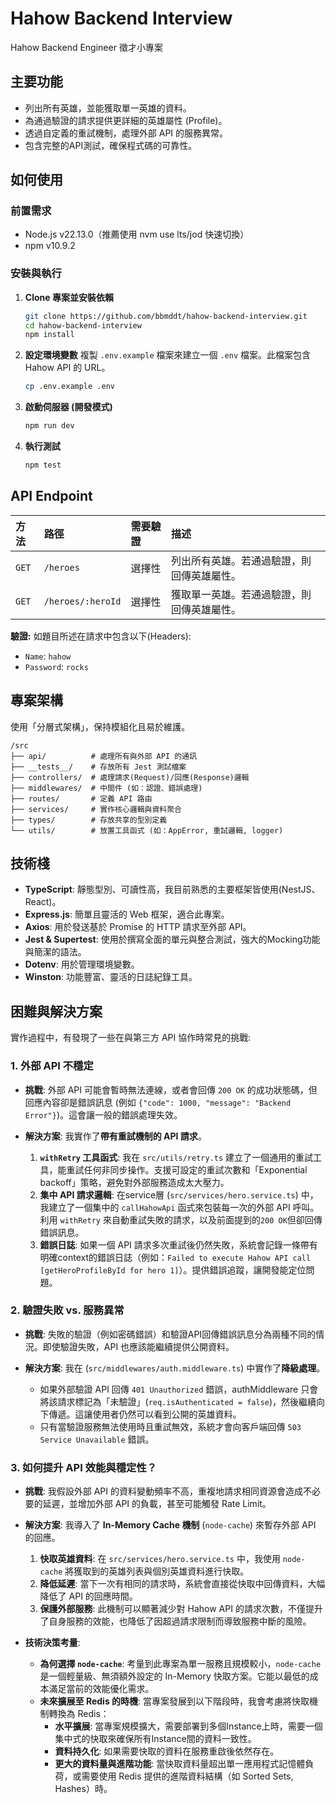 # Hahow Backend Interview

Hahow Backend Engineer 徵才小專案

## 主要功能

-   列出所有英雄，並能獲取單一英雄的資料。
-   為通過驗證的請求提供更詳細的英雄屬性 (Profile)。
-   透過自定義的重試機制，處理外部 API 的服務異常。
-   包含完整的API測試，確保程式碼的可靠性。

## 如何使用

### 前置需求

-   Node.js v22.13.0（推薦使用 nvm use lts/jod 快速切換）
-   npm v10.9.2

### 安裝與執行

1.  **Clone 專案並安裝依賴**
    ```bash
    git clone https://github.com/bbmddt/hahow-backend-interview.git
    cd hahow-backend-interview
    npm install
    ```

2.  **設定環境變數**
    複製 `.env.example` 檔案來建立一個 `.env` 檔案。此檔案包含Hahow API 的 URL。
    ```bash
    cp .env.example .env
    ```

3.  **啟動伺服器 (開發模式)**
    ```bash
    npm run dev
    ```

4.  **執行測試**
    ```bash
    npm test
    ```

## API Endpoint

| 方法  | 路徑              | 需要驗證 | 描述                                       |
| :---- | :---------------- | :------- | :----------------------------------------- |
| `GET` | `/heroes`         | 選擇性   | 列出所有英雄。若通過驗證，則回傳英雄屬性。 |
| `GET` | `/heroes/:heroId` | 選擇性   | 獲取單一英雄。若通過驗證，則回傳英雄屬性。 |

**驗證:**
如題目所述在請求中包含以下(Headers):
-   `Name`: `hahow`
-   `Password`: `rocks`

## 專案架構

使用「分層式架構」，保持模組化且易於維護。

```
/src
├── api/          # 處理所有與外部 API 的通訊
├── __tests__/    # 存放所有 Jest 測試檔案
├── controllers/  # 處理請求(Request)/回應(Response)邏輯
├── middlewares/  # 中間件 (如：認證、錯誤處理)
├── routes/       # 定義 API 路由
├── services/     # 實作核心邏輯與資料聚合
├── types/        # 存放共享的型別定義
└── utils/        # 放置工具函式 (如：AppError, 重試邏輯, logger)
```

## 技術棧

-   **TypeScript**: 靜態型別、可讀性高，我目前熟悉的主要框架皆使用(NestJS、React)。
-   **Express.js**: 簡單且靈活的 Web 框架，適合此專案。
-   **Axios**: 用於發送基於 Promise 的 HTTP 請求至外部 API。
-   **Jest & Supertest**: 使用於撰寫全面的單元與整合測試，強大的Mocking功能與簡潔的語法。
-   **Dotenv**: 用於管理環境變數。
-   **Winston**: 功能豐富、靈活的日誌紀錄工具。

## 困難與解決方案

實作過程中，有發現了一些在與第三方 API 協作時常見的挑戰:

### 1. 外部 API 不穩定

-   **挑戰**: 外部 API 可能會暫時無法連線，或者會回傳 `200 OK` 的成功狀態碼，但回應內容卻是錯誤訊息 (例如 `{"code": 1000, "message": "Backend Error"}`)。這會讓一般的錯誤處理失效。

-   **解決方案**: 我實作了**帶有重試機制的 API 請求**。
    1.  **`withRetry` 工具函式**: 我在 `src/utils/retry.ts` 建立了一個通用的重試工具，能重試任何非同步操作。支援可設定的重試次數和「Exponential backoff」策略，避免對外部服務造成太大壓力。
    2.  **集中 API 請求邏輯**: 在service層 (`src/services/hero.service.ts`) 中，我建立了一個集中的 `callHahowApi` 函式來包裝每一次的外部 API 呼叫。利用 `withRetry` 來自動重試失敗的請求，以及前面提到的`200 OK`但卻回傳錯誤訊息。
    3.  **錯誤日誌**: 如果一個 API 請求多次重試後仍然失敗，系統會記錄一條帶有明確context的錯誤日誌（例如：`Failed to execute Hahow API call [getHeroProfileById for hero 1]`）。提供錯誤追蹤，讓開發能定位問題。

### 2. 驗證失敗 vs. 服務異常

-   **挑戰**: 失敗的驗證（例如密碼錯誤）和驗證API回傳錯誤訊息分為兩種不同的情況。即使驗證失敗，API 也應該能繼續提供公開資料。

-   **解決方案**: 我在 (`src/middlewares/auth.middleware.ts`) 中實作了**降級處理**。
    -   如果外部驗證 API 回傳 `401 Unauthorized` 錯誤，authMiddleware 只會將該請求標記為「未驗證」(`req.isAuthenticated = false`)，然後繼續向下傳遞。這讓使用者仍然可以看到公開的英雄資料。
    -   只有當驗證服務無法使用時且重試無效，系統才會向客戶端回傳 `503 Service Unavailable` 錯誤。

### 3. 如何提升 API 效能與穩定性？

-   **挑戰**: 我假設外部 API 的資料變動頻率不高，重複地請求相同資源會造成不必要的延遲，並增加外部 API 的負載，甚至可能觸發 Rate Limit。

-   **解決方案**: 我導入了 **In-Memory Cache 機制** (`node-cache`) 來暫存外部 API 的回應。
    1.  **快取英雄資料**: 在 `src/services/hero.service.ts` 中，我使用 `node-cache` 將獲取到的英雄列表與個別英雄資料進行快取。
    2.  **降低延遲**: 當下一次有相同的請求時，系統會直接從快取中回傳資料，大幅降低了 API 的回應時間。
    3.  **保護外部服務**: 此機制可以顯著減少對 Hahow API 的請求次數，不僅提升了自身服務的效能，也降低了因超過請求限制而導致服務中斷的風險。

-   **技術決策考量**:
    -   **為何選擇 `node-cache`**: 考量到此專案為單一服務且規模較小，`node-cache` 是一個輕量級、無須額外設定的 In-Memory 快取方案。它能以最低的成本滿足當前的效能優化需求。
    -   **未來擴展至 Redis 的時機**: 當專案發展到以下階段時，我會考慮將快取機制轉換為 Redis：
        -   **水平擴展**: 當專案規模擴大，需要部署到多個Instance上時，需要一個集中式的快取來確保所有Instance間的資料一致性。
        -   **資料持久化**: 如果需要快取的資料在服務重啟後依然存在。
        -   **更大的資料量與進階功能**: 當快取資料量超出單一應用程式記憶體負荷，或需要使用 Redis 提供的進階資料結構（如 Sorted Sets, Hashes）時。
